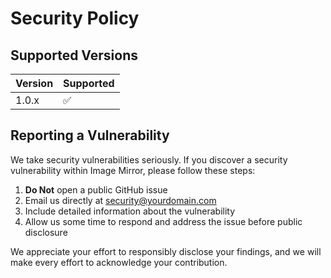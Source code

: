 # Security Policy

## Supported Versions

| Version | Supported          |
| ------- | ------------------ |
| 1.0.x   | :white_check_mark: |

## Reporting a Vulnerability

We take security vulnerabilities seriously. If you discover a security vulnerability within Image Mirror, please follow these steps:

1. **Do Not** open a public GitHub issue
2. Email us directly at [security@yourdomain.com](mailto:security@yourdomain.com)
3. Include detailed information about the vulnerability
4. Allow us some time to respond and address the issue before public disclosure

We appreciate your effort to responsibly disclose your findings, and we will make every effort to acknowledge your contribution.
